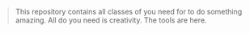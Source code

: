 > This repository contains all classes of you need for to do something amazing. 
> All do you need is creativity. 
> The tools are here.